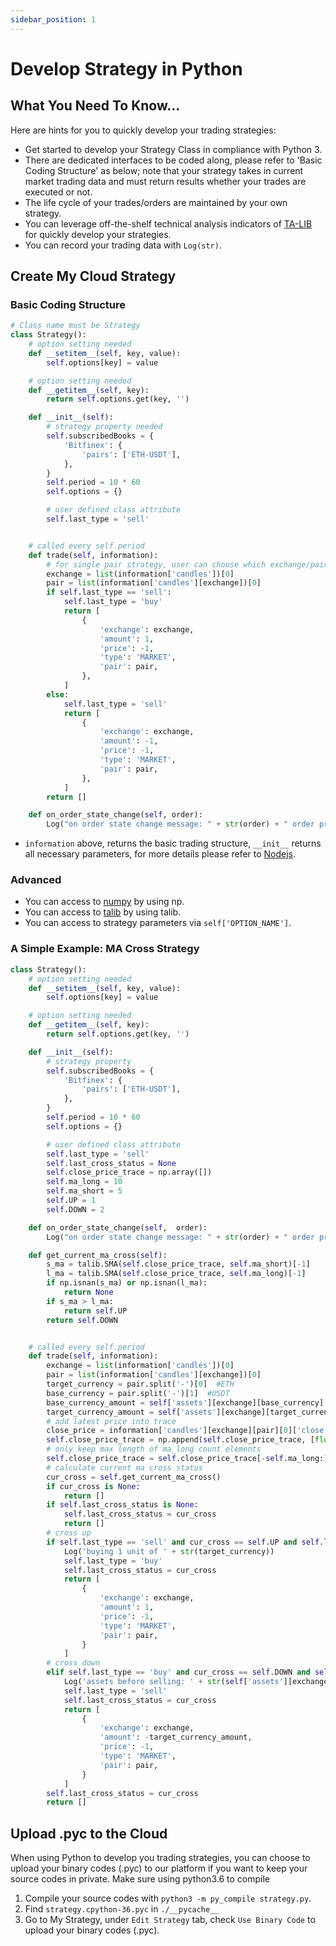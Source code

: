 ```yaml
---
sidebar_position: 1
---
```


# Develop Strategy in Python

## What You Need To Know...

Here are hints for you to quickly develop your trading strategies:

- Get started to develop your Strategy Class in compliance with Python 3.
- There are dedicated interfaces to be coded along, please refer to 'Basic Coding Structure' as below; note that your strategy takes in current market trading data and must return results whether your trades are executed or not.
- The life cycle of your trades/orders are maintained by your own strategy.
- You can leverage off-the-shelf technical analysis indicators of [TA-LIB](https://github.com/acrazing/talib-binding-node) for quickly develop your strategies.
- You can record your trading data with `Log(str)`.

## Create My Cloud Strategy

### Basic Coding Structure

```python
# Class name must be Strategy
class Strategy():
    # option setting needed
    def __setitem__(self, key, value):
        self.options[key] = value

    # option setting needed
    def __getitem__(self, key):
        return self.options.get(key, '')

    def __init__(self):
        # strategy property needed
        self.subscribedBooks = {
            'Bitfinex': {
                'pairs': ['ETH-USDT'],
            },
        }
        self.period = 10 * 60
        self.options = {}

        # user defined class attribute
        self.last_type = 'sell'


    # called every self.period
    def trade(self, information):
        # for single pair strategy, user can choose which exchange/pair to use when launch, get current exchange/pair from information
        exchange = list(information['candles'])[0]
        pair = list(information['candles'][exchange])[0]
        if self.last_type == 'sell':
            self.last_type = 'buy'
            return [
                {
                    'exchange': exchange,
                    'amount': 1,
                    'price': -1,
                    'type': 'MARKET',
                    'pair': pair,
                },
            ]
        else:
            self.last_type = 'sell'
            return [
                {
                    'exchange': exchange,
                    'amount': -1,
                    'price': -1,
                    'type': 'MARKET',
                    'pair': pair,
                },
            ]
        return []

    def on_order_state_change(self, order):
        Log("on order state change message: " + str(order) + " order price: " + str(order["price"]))

```

- `information` above, returns the basic trading structure, `__init__` returns all necessary parameters, for more details please refer to [Nodejs](WritingStrategy.md).

### Advanced

- You can access to [numpy](http://www.numpy.org/) by using np.
- You can access to [talib](https://github.com/mrjbq7/ta-lib) by using talib.
- You can access to strategy parameters via `self['OPTION_NAME']`.

### A Simple Example: MA Cross Strategy

```python
class Strategy():
    # option setting needed
    def __setitem__(self, key, value):
        self.options[key] = value

    # option setting needed
    def __getitem__(self, key):
        return self.options.get(key, '')

    def __init__(self):
        # strategy property
        self.subscribedBooks = {
            'Bitfinex': {
                'pairs': ['ETH-USDT'],
            },
        }
        self.period = 10 * 60
        self.options = {}

        # user defined class attribute
        self.last_type = 'sell'
        self.last_cross_status = None
        self.close_price_trace = np.array([])
        self.ma_long = 10
        self.ma_short = 5
        self.UP = 1
        self.DOWN = 2

    def on_order_state_change(self,  order):
        Log("on order state change message: " + str(order) + " order price: " + str(order["price"]))

    def get_current_ma_cross(self):
        s_ma = talib.SMA(self.close_price_trace, self.ma_short)[-1]
        l_ma = talib.SMA(self.close_price_trace, self.ma_long)[-1]
        if np.isnan(s_ma) or np.isnan(l_ma):
            return None
        if s_ma > l_ma:
            return self.UP
        return self.DOWN


    # called every self.period
    def trade(self, information):
        exchange = list(information['candles'])[0]
        pair = list(information['candles'][exchange])[0]
        target_currency = pair.split('-')[0]  #ETH
        base_currency = pair.split('-')[1]  #USDT
        base_currency_amount = self['assets'][exchange][base_currency]
        target_currency_amount = self['assets'][exchange][target_currency]
        # add latest price into trace
        close_price = information['candles'][exchange][pair][0]['close']
        self.close_price_trace = np.append(self.close_price_trace, [float(close_price)])
        # only keep max length of ma_long count elements
        self.close_price_trace = self.close_price_trace[-self.ma_long:]
        # calculate current ma cross status
        cur_cross = self.get_current_ma_cross()
        if cur_cross is None:
            return []
        if self.last_cross_status is None:
            self.last_cross_status = cur_cross
            return []
        # cross up
        if self.last_type == 'sell' and cur_cross == self.UP and self.last_cross_status == self.DOWN:
            Log('buying 1 unit of ' + str(target_currency))
            self.last_type = 'buy'
            self.last_cross_status = cur_cross
            return [
                {
                    'exchange': exchange,
                    'amount': 1,
                    'price': -1,
                    'type': 'MARKET',
                    'pair': pair,
                }
            ]
        # cross down
        elif self.last_type == 'buy' and cur_cross == self.DOWN and self.last_cross_status == self.UP:
            Log('assets before selling: ' + str(self['assets'][exchange][base_currency]))
            self.last_type = 'sell'
            self.last_cross_status = cur_cross
            return [
                {
                    'exchange': exchange,
                    'amount': -target_currency_amount,
                    'price': -1,
                    'type': 'MARKET',
                    'pair': pair,
                }
            ]
        self.last_cross_status = cur_cross
        return []

```

## Upload .pyc to the Cloud

When using Python to develop you trading strategies, you can choose to upload your binary codes (.pyc) to our platform if you want to keep your source codes in private.
Make sure using python3.6 to compile

1. Compile your source codes with `python3 -m py_compile strategy.py`.
2. Find `strategy.cpython-36.pyc` in `./__pycache__`
3. Go to My Strategy, under `Edit Strategy` tab, check `Use Binary Code` to upload your binary codes (.pyc).
